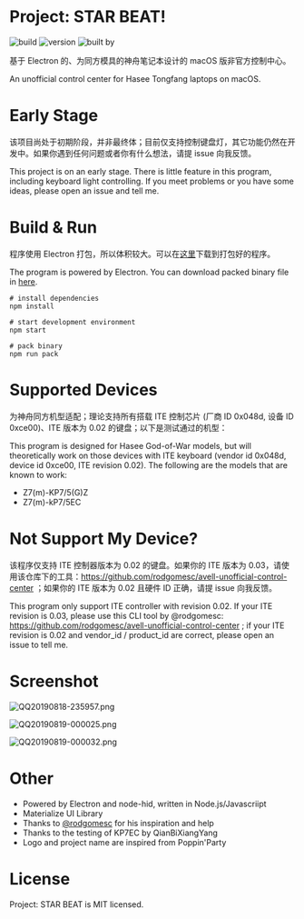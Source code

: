 # Project: STAR BEAT!

![build](https://img.shields.io/badge/build-passing-brightgreen.svg) ![version](https://img.shields.io/badge/version-1.0.2-9cf.svg) ![built by](https://img.shields.io/badge/built_by-Yume_Maruyama-ff69b4.svg)

基于 Electron 的、为同方模具的神舟笔记本设计的 macOS 版非官方控制中心。

An unofficial control center for Hasee Tongfang laptops on macOS.

# Early Stage

该项目尚处于初期阶段，并非最终体；目前仅支持控制键盘灯，其它功能仍然在开发中。如果你遇到任何问题或者你有什么想法，请提 issue 向我反馈。

This project is on an early stage. There is little feature in this program, including keyboard light controlling. If you meet problems or you have some ideas, please open an issue and tell me.

# Build & Run

程序使用 Electron 打包，所以体积较大。可以在[这里](https://github.com/kirainmoe/STARBEAT/releases)下载到打包好的程序。

The program is powered by Electron. You can download packed binary file in [here](https://github.com/kirainmoe/STARBEAT/releases).

```shell
# install dependencies
npm install

# start development environment
npm start

# pack binary
npm run pack
```

# Supported Devices

为神舟同方机型适配；理论支持所有搭载 ITE 控制芯片 (厂商 ID 0x048d, 设备 ID 0xce00)、ITE 版本为 0.02 的键盘；以下是测试通过的机型：

This program is designed for Hasee God-of-War models, but will theoretically work on those devices with ITE keyboard (vendor id 0x048d, device id 0xce00, ITE revision 0.02). The following are the models that are known to work:

- Z7(m)-KP7/5(G)Z
- Z7(m)-kP7/5EC

# Not Support My Device?

该程序仅支持 ITE 控制器版本为 0.02 的键盘。如果你的 ITE 版本为 0.03，请使用该仓库下的工具：https://github.com/rodgomesc/avell-unofficial-control-center ；如果你的 ITE 版本为 0.02 且硬件 ID 正确，请提 issue 向我反馈。

This program only support ITE controller with revision 0.02. If your ITE revision is 0.03, please use this CLI tool by @rodgomesc: https://github.com/rodgomesc/avell-unofficial-control-center ; if your ITE revision is 0.02 and vendor_id / product_id are correct, please open an issue to tell me.

# Screenshot

![QQ20190818-235957.png](https://i.loli.net/2019/08/19/buNLSTZCQHep9Dt.png)

![QQ20190819-000025.png](https://i.loli.net/2019/08/19/MKs26o4nXgIFraz.png)

![QQ20190819-000032.png](https://i.loli.net/2019/08/19/tQhoXk6Zxy43RIM.png)

# Other

- Powered by Electron and node-hid, written in Node.js/Javascriipt
- Materialize UI Library
- Thanks to [@rodgomesc](https://github.com/rodgomesc) for his inspiration and help
- Thanks to the testing of KP7EC by QianBiXiangYang
- Logo and project name are inspired from Poppin'Party

# License

Project: STAR BEAT is MIT licensed.